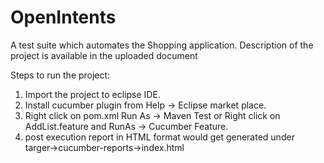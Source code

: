 # OpenIntents
A test suite which automates the Shopping application.
Description of the project is available in the uploaded document

Steps to run the project:
1. Import the project to eclipse IDE.
2. Install cucumber plugin from Help -> Eclipse market place.
3. Right click on pom.xml Run As -> Maven Test or Right click on AddList.feature and RunAs -> Cucumber Feature.
4. post execution report in HTML format would get generated under targer->cucumber-reports->index.html

